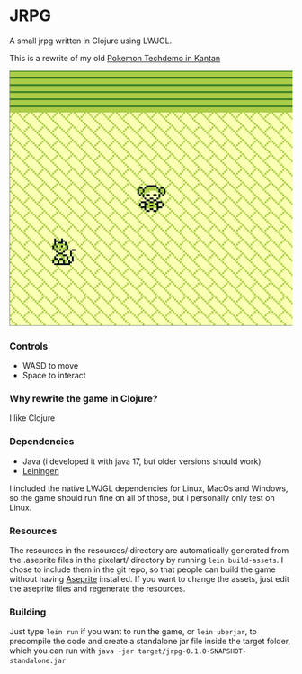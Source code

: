 # JRPG

A small jrpg written in Clojure using LWJGL.

This is a rewrite of my old [Pokemon Techdemo in Kantan](https://github.com/Funkschy/pokemon-wannabe)

![This should be a Demo gif](demo.gif)

### Controls
- WASD to move
- Space to interact

### Why rewrite the game in Clojure?
I like Clojure

### Dependencies
- Java (i developed it with java 17, but older versions should work)
- [Leiningen](https://leiningen.org/)

I included the native LWJGL dependencies for Linux, MacOs and Windows, so the game should run fine on all
of those, but i personally only test on Linux.

### Resources
The resources in the resources/ directory are automatically generated from the .aseprite files in
the pixelart/ directory by running `lein build-assets`. I chose to include them in the git repo,
so that people can build the game without having [Aseprite](https://www.aseprite.org) installed.
If you want to change the assets, just edit the aseprite files and regenerate the resources.

### Building
Just type `lein run` if you want to run the game, or `lein uberjar`, to precompile the code and
create a standalone jar file inside the target folder, which you can run with `java -jar target/jrpg-0.1.0-SNAPSHOT-standalone.jar`

